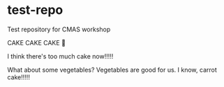 # test-repo
 Test repository for CMAS workshop

 CAKE
 CAKE
 CAKE
 :tada:
 
 I think there's too much cake now!!!!!
 
 What about some vegetables? Vegetables are good for us.
 I know, carrot cake!!!!!
